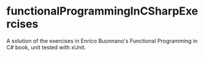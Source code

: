 # functionalProgrammingInCSharpExercises
A solution of the exercises in Enrico Buonnano's Functional Programming in C# book, unit tested with xUnit.
